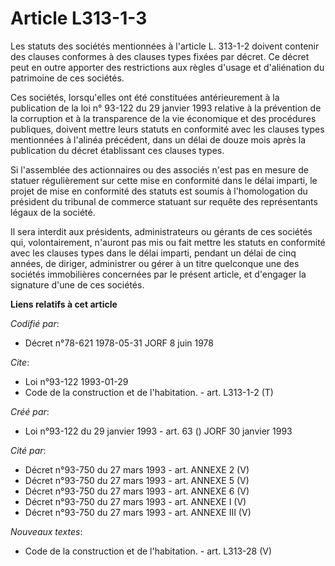# Article L313-1-3

Les statuts des sociétés mentionnées à l'article L. 313-1-2 doivent contenir des clauses conformes à des clauses types fixées
par décret. Ce décret peut en outre apporter des restrictions aux règles d'usage et d'aliénation du patrimoine de ces
sociétés.

Ces sociétés, lorsqu'elles ont été constituées antérieurement à la publication de la loi n° 93-122 du 29 janvier 1993
relative à la prévention de la corruption et à la transparence de la vie économique et des procédures publiques, doivent
mettre leurs statuts en conformité avec les clauses types mentionnées à l'alinéa précédent, dans un délai de douze mois après
la publication du décret établissant ces clauses types.

Si l'assemblée des actionnaires ou des associés n'est pas en mesure de statuer régulièrement sur cette mise en conformité
dans le délai imparti, le projet de mise en conformité des statuts est soumis à l'homologation du président du tribunal de
commerce statuant sur requête des représentants légaux de la société.

Il sera interdit aux présidents, administrateurs ou gérants de ces sociétés qui, volontairement, n'auront pas mis ou fait
mettre les statuts en conformité avec les clauses types dans le délai imparti, pendant un délai de cinq années, de diriger,
administrer ou gérer à un titre quelconque une des sociétés immobilières concernées par le présent article, et d'engager la
signature d'une de ces sociétés.

**Liens relatifs à cet article**

_Codifié par_:

  - Décret n°78-621 1978-05-31 JORF 8 juin 1978

_Cite_:

  - Loi n°93-122 1993-01-29
  - Code de la construction et de l'habitation. - art. L313-1-2 (T)

_Créé par_:

  - Loi n°93-122 du 29 janvier 1993 - art. 63 () JORF 30 janvier 1993

_Cité par_:

  - Décret n°93-750 du 27 mars 1993 - art. ANNEXE 2 (V)
  - Décret n°93-750 du 27 mars 1993 - art. ANNEXE 5 (V)
  - Décret n°93-750 du 27 mars 1993 - art. ANNEXE 6 (V)
  - Décret n°93-750 du 27 mars 1993 - art. ANNEXE I (V)
  - Décret n°93-750 du 27 mars 1993 - art. ANNEXE III (V)

_Nouveaux textes_:

  - Code de la construction et de l'habitation. - art. L313-28 (V)
